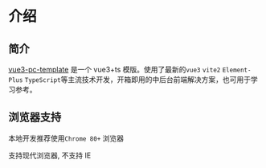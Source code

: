 # 介绍

## 简介

[vue3-pc-template](https://github.com/study-bing/vue3-pc-template) 是一个 vue3+ts 模版。使用了最新的`vue3` `vite2` `Element-Plus` `TypeScript`等主流技术开发，开箱即用的中后台前端解决方案，也可用于学习参考。

## 浏览器支持

本地开发推荐使用`Chrome 80+` 浏览器

支持现代浏览器, 不支持 IE
